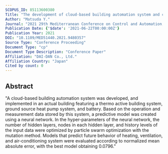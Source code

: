 ```yaml
---
SCOPUS_ID: 85113600380
Title: "The development of cloud-based building automation system and creating predictive models of HVAC system with machine learning"
Author: "Matsuda Y."
Journal: "2021 29th Mediterranean Conference on Control and Automation, MED 2021"
Publication Date: {'$date': '2021-06-22T00:00:00Z'}
Publication Year: 2021
DOI: "10.1109/MED51440.2021.9480357"
Source Type: "Conference Proceeding"
Document Type: "cp"
Document Type Description: "Conference Paper"
Affiliation: "DAI-DAN Co., Ltd."
Affiliation Country: "Japan"
Cited by count: 0
---
```


## Abstract
"A cloud-based building automation system was developed, and implemented in an actual building featuring a thermo active building system, ground source heat pump system, and battery. Based on the operation and measurement data stored by this system, a predictive model was created using a neural network. In the hyper-parameters of the neural network, the number of hidden layers, nodes in each hidden layer, and history levels of the input data were optimized by particle swarm optimization with the mutation method. Models that predict future behavior of heating, ventilation, and air-conditioning system were evaluated according to normalized mean absolute error, with the best model obtaining 0.0796."

